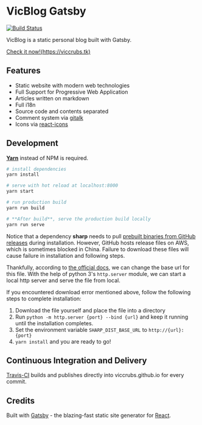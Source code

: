 # VicBlog Gatsby

[![Build Status](https://travis-ci.org/viccrubs/VicBlog-Gatsby.svg?branch=master)](https://travis-ci.org/viccrubs/VicBlog-Gatsby)

VicBlog is a static personal blog built with Gatsby.

[Check it now!(https://viccrubs.tk)](https://viccrubs.tk)

## Features

- Static website with modern web technologies
- Full Support for Progressive Web Application
- Articles written on markdown
- Full i18n
- Source code and contents separated
- Comment system via [gitalk](https://github.com/gitalk/gitalk)
- Icons via [react-icons](https://github.com/react-icons/react-icons)

## Development

**[Yarn](https://yarnpkg.com/zh-Hans/)** instead of NPM is required.

``` bash
# install dependencies
yarn install

# serve with hot reload at localhost:8000
yarn start

# run production build
yarn run build

# **After build**, serve the production build locally
yarn run serve
```

Notice that a dependency **sharp** needs to pull [prebuilt binaries from GitHub releases](https://github.com/lovell/sharp-libvips/releases) during installation. However, GitHub hosts release files on AWS, which is sometimes blocked in China. Failure to download these files will cause failure in installation and following steps.

Thankfully, according to [the official docs](http://sharp.pixelplumbing.com/en/stable/install/#pre-compiled-libvips-binaries), we can change the base url for this file. With the help of python 3's `http.server` module, we can start a local http server and serve the file from local.

If you encountered download error mentioned above, follow the following steps to complete installation:

1. Download the file yourself and place the file into a directory
2. Run `python -m http.server {port} --bind {url}` and keep it running until the installation completes.
3. Set the environment variable `SHARP_DIST_BASE_URL` to `http://{url}:{port}`
5. `yarn install` and you are ready to go!


## Continuous Integration and Delivery

[Travis-CI](https://travis-ci.org) builds and publishes directly into viccrubs.github.io for every commit.

## Credits

Built with [Gatsby](https://www.gatsbyjs.org/) - the blazing-fast static site generator for [React](https://facebook.github.io/react/).
